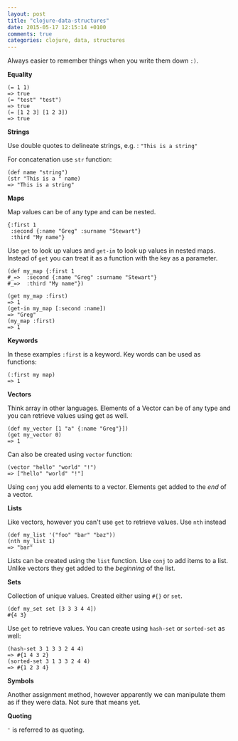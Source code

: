 ```yaml
---
layout: post
title: "clojure-data-structures"
date: 2015-05-17 12:15:14 +0100
comments: true
categories: clojure, data, structures
---
```


Always easier to remember things when you write them down `:)`.

**Equality**

```
(= 1 1)
=> true
(= "test" "test")
=> true
(= [1 2 3] [1 2 3])
=> true
```

**Strings**

Use double quotes to delineate strings, e.g. : `"This is a string"`

For concatenation use `str` function:

```
(def name "string")
(str "This is a " name)
=> "This is a string"
```

**Maps**

Map values can be of any type and can be nested.

```
{:first 1
 :second {:name "Greg" :surname "Stewart"}
 :third "My name"}
```

Use `get` to look up values and `get-in` to look up values in nested maps. Instead of `get` you can treat it as a function with the key as a parameter.

```
(def my_map {:first 1
#_=>  :second {:name "Greg" :surname "Stewart"}
#_=>  :third "My name"})

(get my_map :first)
=> 1
(get-in my_map [:second :name])
=> "Greg"
(my_map :first)
=> 1
```

**Keywords**

In these examples `:first` is a keyword. Key words can be used as functions: 

```
(:first my map)
=> 1
```

**Vectors**

Think array in other languages. Elements of a Vector can be of any type and you can retrieve values using get as well.

```
(def my_vector [1 "a" {:name "Greg"}])
(get my_vector 0)
=> 1
```

Can also be created using `vector` function:

```
(vector "hello" "world" "!")
=> ["hello" "world" "!"]
```

Using `conj` you add elements to a vector. Elements get added to the _end_ of a vector.

**Lists**

Like vectors, however you can't use `get` to retrieve values. Use `nth` instead

```
(def my_list '("foo" "bar" "baz"))
(nth my_list 1)
=> "bar"
```

Lists can be created using the `list` function. Use `conj` to add items to a list. Unlike vectors they get added to the _beginning_ of the list.

**Sets**

Collection of unique values. Created either using `#{}` or `set`.

```
(def my_set set [3 3 3 4 4])
#{4 3}
```

Use `get` to retrieve values. You can create using `hash-set` or `sorted-set` as well:

```
(hash-set 3 1 3 3 2 4 4)
=> #{1 4 3 2}
(sorted-set 3 1 3 3 2 4 4)
=> #{1 2 3 4}
``` 

**Symbols**

Another assignment method, however apparently we can manipulate them as if they were data. Not sure that means yet.

**Quoting**

`'` is referred to as quoting. 